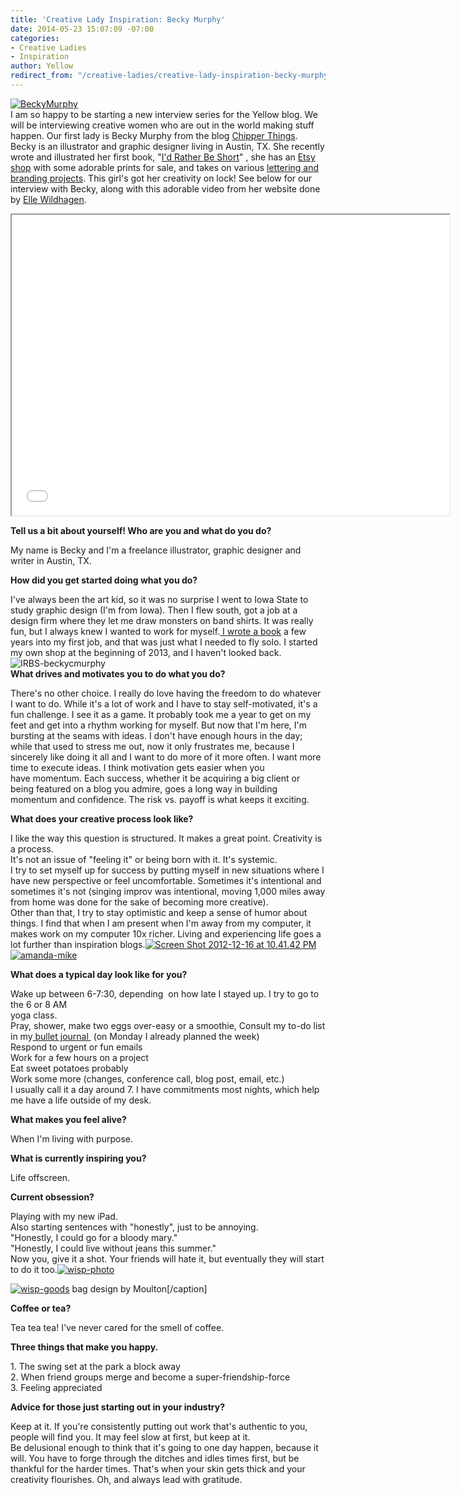 ```yaml
---
title: 'Creative Lady Inspiration: Becky Murphy'
date: 2014-05-23 15:07:09 -07:00
categories:
- Creative Ladies
- Inspiration
author: Yellow
redirect_from: "/creative-ladies/creative-lady-inspiration-becky-murphy/"
---
```


[![BeckyMurphy](https://yellow-blog-images.imgix.net/2014/05/BeckyMurphy.jpg)](https://yellow-blog-images.imgix.net/2014/05/BeckyMurphy.jpg)  
I am so happy to be starting a new interview series for the Yellow blog. We will be interviewing creative women who are out in the world making stuff happen. Our first lady is Becky Murphy from the blog [Chipper Things](http://chipperthings.com/). Becky is an illustrator and graphic designer living in Austin, TX. She recently wrote and illustrated her first book, "[I'd Rather Be Short](http://chipperthings.com/idratherbeshort/)" , she has an [Etsy shop](https://www.etsy.com/shop/chipperthings) with some adorable prints for sale, and takes on various [lettering and branding projects](http://beckycmurphy.com/). This girl's got her creativity on lock! See below for our interview with Becky, along with this adorable video from her website done by [Elle Wildhagen](http://ellenwildhagen.com/).

<iframe src="//player.vimeo.com/video/90178334" height="481" width="700" allowfullscreen=""></iframe>

**Tell us a bit about yourself! Who are you and what do you do?**

My name is Becky and I'm a freelance illustrator, graphic designer and writer in Austin, TX.

**How did you get started doing what you do?**

I've always been the art kid, so it was no surprise I went to Iowa State to study graphic design (I'm from Iowa). Then I flew south, got a job at a design firm where they let me draw monsters on band shirts. It was really fun, but I always knew I wanted to work for myself.[ I wrote a book](http://chipperthings.com/idratherbeshort/) a few years into my first job, and that was just what I needed to fly solo. I started my own shop at the beginning of 2013, and I haven't looked back.  
![IRBS-beckycmurphy](https://yellow-blog-images.imgix.net/2014/05/IRBS-beckycmurphy.jpg)  
**What drives and motivates you to do what you do?**

There's no other choice. I really do love having the freedom to do whatever I want to do. While it's a lot of work and I have to stay self-motivated, it's a fun challenge. I see it as a game. It probably took me a year to get on my feet and get into a rhythm working for myself. But now that I'm here, I'm bursting at the seams with ideas. I don't have enough hours in the day; while that used to stress me out, now it only frustrates me, because I sincerely like doing it all and I want to do more of it more often. I want more time to execute ideas. I think motivation gets easier when you have momentum. Each success, whether it be acquiring a big client or being featured on a blog you admire, goes a long way in building momentum and confidence. The risk vs. payoff is what keeps it exciting.

**What does your creative process look like?**

I like the way this question is structured. It makes a great point. Creativity is a process.  
It's not an issue of "feeling it" or being born with it. It's systemic.  
I try to set myself up for success by putting myself in new situations where I have new perspective or feel uncomfortable. Sometimes it's intentional and sometimes it's not (singing improv was intentional, moving 1,000 miles away from home was done for the sake of becoming more creative).  
Other than that, I try to stay optimistic and keep a sense of humor about things. I find that when I am present when I'm away from my computer, it makes work on my computer 10x richer. Living and experiencing life goes a lot further than inspiration blogs.[![Screen Shot 2012-12-16 at 10.41.42 PM](https://yellow-blog-images.imgix.net/2014/05/Screen-Shot-2012-12-16-at-10.41.42-PM.png)](https://yellow-blog-images.imgix.net/2014/05/Screen-Shot-2012-12-16-at-10.41.42-PM.png)[![amanda-mike](https://yellow-blog-images.imgix.net/2014/05/amanda-mike.png)](https://yellow-blog-images.imgix.net/2014/05/amanda-mike.png)

**What does a typical day look like for you?**

Wake up between 6-7:30, depending  on how late I stayed up. I try to go to the 6 or 8 AM  
yoga class.  
Pray, shower, make two eggs over-easy or a smoothie, Consult my to-do list in my[ bullet journal ](http://chipperthings.com/2014/02/06/the-bullet-journal/) (on Monday I already planned the week)  
Respond to urgent or fun emails  
Work for a few hours on a project  
Eat sweet potatoes probably  
Work some more (changes, conference call, blog post, email, etc.)  
I usually call it a day around 7\. I have commitments most nights, which help me have a life outside of my desk.

**What makes you feel alive?**

When I'm living with purpose.

**What is currently inspiring you?**

Life offscreen.

**Current obsession?**

Playing with my new iPad.  
Also starting sentences with "honestly", just to be annoying.  
"Honestly, I could go for a bloody mary."  
"Honestly, I could live without jeans this summer."  
Now you, give it a shot. Your friends will hate it, but eventually they will start to do it too.[![wisp-photo](https://yellow-blog-images.imgix.net/2014/05/wisp-photo.jpg)](https://yellow-blog-images.imgix.net/2014/05/wisp-photo.jpg)

[![wisp-goods](https://yellow-blog-images.imgix.net/2014/05/wisp-goods.jpg)](https://yellow-blog-images.imgix.net/2014/05/wisp-goods.jpg) bag design by Moulton[/caption]

**Coffee or tea?**

Tea tea tea! I've never cared for the smell of coffee.

**Three things that make you happy.**

1\. The swing set at the park a block away  
2\. When friend groups merge and become a super-friendship-force  
3\. Feeling appreciated

**Advice for those just starting out in your industry?**

Keep at it. If you're consistently putting out work that's authentic to you, people will find you. It may feel slow at first, but keep at it. Be delusional enough to think that it's going to one day happen, because it will. You have to forge through the ditches and idles times first, but be thankful for the harder times. That's when your skin gets thick and your creativity flourishes. Oh, and always lead with gratitude.
